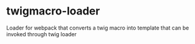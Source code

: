 # twigmacro-loader
Loader for webpack that converts a twig macro into template that can be invoked through twig loader
